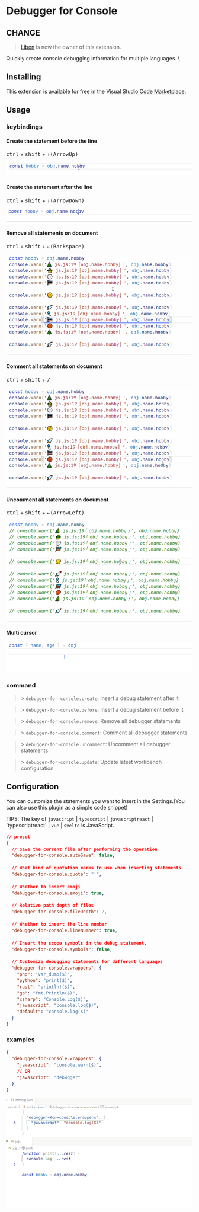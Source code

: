 # Debugger for Console

## CHANGE
> [Libon](https://github.com/libondev) is now the owner of this extension.

Quickly create console debugging information for multiple languages. \

## Installing

This extension is available for free in the [Visual Studio Code Marketplace](https://marketplace.visualstudio.com/items?itemName=banlify.debugger-for-console).

## Usage

### keybindings
#### Create the statement before the line
<kbd>ctrl</kbd> + <kbd>shift</kbd> + <kbd>↑(ArrowUp)</kbd>

![](res/create-statement-before.gif)

#### Create the statement after the line
<kbd>ctrl</kbd> + <kbd>shift</kbd> + <kbd>↓(ArrowDown)</kbd>

![](res/create-statement-after.gif)

#### Remove all statements on document
<kbd>ctrl</kbd> + <kbd>shift</kbd> + <kbd>←(Backspace)</kbd>

![](res/remove-all-statements.gif)

#### Comment all statements on document
<kbd>ctrl</kbd> + <kbd>shift</kbd> + <kbd>/</kbd>

![](res/comment-all-statements.gif)

#### Uncomment all statements on document
<kbd>ctrl</kbd> + <kbd>shift</kbd> + <kbd>←(ArrowLeft)</kbd>

![](res/uncomment-all-statements.gif)

#### Multi cursor
![](res/multi-cursor-insert.gif)

### command

> \> `debugger-for-console.create`: Insert a debug statement after it

> \> `debugger-for-console.before`: Insert a debug statement before it

> \> `debugger-for-console.remove`: Remove all debugger statements

> \> `debugger-for-console.comment`: Comment all debugger statements

> \> `debugger-for-console.uncomment`: Uncomment all debugger statements

> \> `debugger-for-console.update`: Update latest workbench configuration


## Configuration

You can customize the statements you want to insert in the Settings.(You can also use this plugin as a simple code snippet)

TIPS: The key of `javascript` | `typescript` | `javascriptreact` | 'typescriptreact' | `vue` | `svelte`  is JavaScript.

```json
// preset
{
  // Save the current file after performing the operation
  "debugger-for-console.autoSave": false,

  // What kind of quotation marks to use when inserting statements
  "debugger-for-console.quote": "'",

  // Whether to insert emoji
  "debugger-for-console.emoji": true,

  // Relative path depth of files
  "debugger-for-console.fileDepth": 2,

  // Whether to insert the line number
  "debugger-for-console.lineNumber": true,

  // Insert the scope symbols in the debug statement.
  "debugger-for-console.symbols": false,

  // Customize debugging statements for different languages
  "debugger-for-console.wrappers": {
    "php": "var_dump($)",
    "python": "print($)",
    "rust": "println!($)",
    "go": "fmt.Println($)",
    "csharp": "Console.Log($)",
    "javascript": "console.log($)",
    "default": "console.log($)"
  }
}
```

### examples

```json
{
  "debugger-for-console.wrappers": {
    "javascript": "console.warn($)",
    // OR
    "javascript": "debugger"
  }
}
```

![custom-language-statement](res/custom-language-statement.gif)
